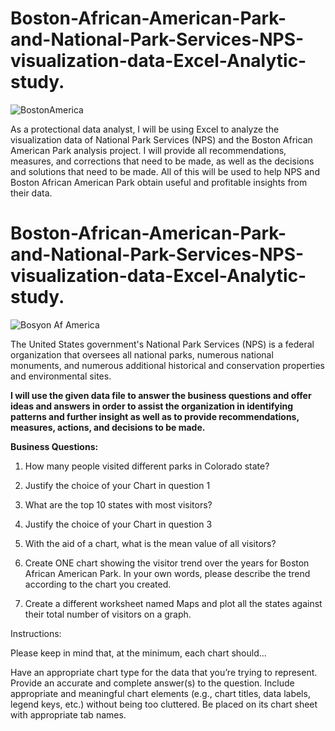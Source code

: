 # Boston-African-American-Park-and-National-Park-Services-NPS-visualization-data-Excel-Analytic-study.

![BostonAmerica](https://github.com/justinjabo250/Boston-African-American-Park-and-National-Park-Services-NPS-visualization-data-Excel-Analytic-study./assets/115732734/39ca1fff-784b-4f80-a846-cd556a86c86d)


As a protectional data analyst, I will be using Excel to analyze the visualization data of National Park Services (NPS) and the Boston African American Park analysis project. I will provide all recommendations, measures, and corrections that need to be made, as well as the decisions and solutions that need to be made. All of this will be used to help NPS and Boston African American Park obtain useful and profitable insights from their data.

# Boston-African-American-Park-and-National-Park-Services-NPS-visualization-data-Excel-Analytic-study.

![Bosyon Af America](https://github.com/justinjabo250/Boston-African-American-Park-and-National-Park-Services-NPS-visualization-data-Excel-Analytic-study./assets/115732734/400a57ed-0d24-444c-a597-72eff722b161)


The United States government's National Park Services (NPS) is a federal organization that oversees all national parks, numerous national monuments, and numerous additional historical and conservation properties and environmental sites.

**I will use the given data file to answer the business questions and offer ideas and answers in order to assist the organization in identifying patterns and further insight as well as to provide recommendations, measures, actions, and decisions to be made.**

**Business Questions:**

1. How many people visited different parks in Colorado state?

2. Justify the choice of your Chart in question 1

3. What are the top 10 states with most visitors?

4. Justify the choice of your Chart in question 3

5. With the aid of a chart, what is the mean value of all visitors?

6. Create ONE chart showing the visitor trend over the years for Boston African American Park. In your own words, please describe the trend according to the chart you created.

7. Create a different worksheet named Maps and plot all the states against their total number of visitors on a graph.



Instructions:

Please keep in mind that, at the minimum, each chart should...

 Have an appropriate chart type for the data that you’re trying to represent.
 Provide an accurate and complete answer(s) to the question.
 Include appropriate and meaningful chart elements (e.g., chart titles, data labels, legend keys, etc.) without being too cluttered.
Be placed on its chart sheet with appropriate tab names.


